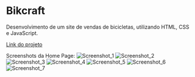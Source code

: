 # Bikcraft
 Desenvolvimento de um site de vendas de bicicletas, utilizando HTML, CSS e JavaScript.
 
[Link do projeto](https://bikcraft-1.vercel.app/)
 
Screenshots da Home Page:
![Screenshot_1](https://github.com/guilhermedospassos/projeto-html-css/assets/129219826/39803b11-cfb0-44a9-b87b-c7244d20ef36)
![Screenshot_2](https://github.com/guilhermedospassos/projeto-html-css/assets/129219826/e02d57ae-bec3-4d71-86b6-c4946852fcf1)
![Screenshot_3](https://github.com/guilhermedospassos/projeto-html-css/assets/129219826/3d40da35-e2ea-40c1-b0f6-77af4065e23b)
![Screenshot_4](https://github.com/guilhermedospassos/projeto-html-css/assets/129219826/2d697e65-15e9-4b97-a6b0-bbc35155e68d)
![Screenshot_5](https://github.com/guilhermedospassos/projeto-html-css/assets/129219826/d3b13b26-6674-40f6-b492-d1cf6d2f89ac)
![Screenshot_6](https://github.com/guilhermedospassos/projeto-html-css/assets/129219826/69cfebd5-569e-4ba9-8551-689c1750a727)
![Screenshot_7](https://github.com/guilhermedospassos/projeto-html-css/assets/129219826/680f4bac-6776-4516-a766-992506a8dda4)
